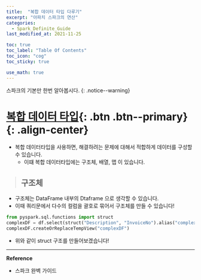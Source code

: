 ```yaml
---
title:  "복합 데이터 타입 다루기"
excerpt: "아파치 스파크의 연산"
categories:
  - Spark_Definite_Guide
last_modified_at: 2021-11-25

toc: true
toc_label: "Table Of Contents"
toc_icon: "cog"
toc_sticky: true

use_math: true
---
```


스파크의 기본만 한번 알아봅시다.
{: .notice--warning}

# [복합 데이터 타입](#link){: .btn .btn--primary}{: .align-center}

- 복합 데이터타입을 사용하면, 해결하려는 문제에 대해서 적합하게 데이터를 구성할 수 있습니다.
  - 이떄 복합 데이터타입에는 구조체, 배열, 맵 이 있습니다.

> ## 구조체

- 구조체는 DataFrame 내부의 Dtaframe 으로 생각할 수 있습니다.
- 이때 쿼리문에서 다수의 컬럼을 괄호로 묶어서 구조체를 만들 수 있습니다!

```python
from pyspark.sql.functions import struct
complexDF = df.select(struct("Description", "InvoiceNo").alias("complex"))
complexDF.createOrReplaceTempView("complexDF")
```

- 위와 같이 struct 구조를 만들어보겠습니다! 

---

**Reference**

- 스파크 완벽 가이드

